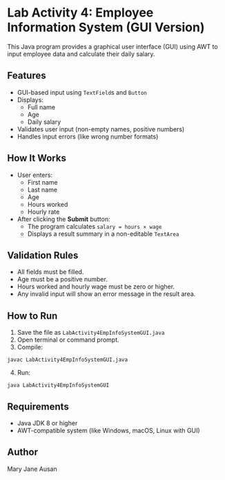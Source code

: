 # Lab Activity 4: Employee Information System (GUI Version)

This Java program provides a graphical user interface (GUI) using AWT to input employee data and calculate their daily salary.

## Features

- GUI-based input using `TextField`s and `Button`
- Displays:
  - Full name
  - Age
  - Daily salary
- Validates user input (non-empty names, positive numbers)
- Handles input errors (like wrong number formats)

## How It Works

- User enters:
  - First name
  - Last name
  - Age
  - Hours worked
  - Hourly rate
- After clicking the **Submit** button:
  - The program calculates `salary = hours × wage`
  - Displays a result summary in a non-editable `TextArea`

## Validation Rules

- All fields must be filled.
- Age must be a positive number.
- Hours worked and hourly wage must be zero or higher.
- Any invalid input will show an error message in the result area.

## How to Run

1. Save the file as `LabActivity4EmpInfoSystemGUI.java`
2. Open terminal or command prompt.
3. Compile:

```
javac LabActivity4EmpInfoSystemGUI.java
```

4. Run:

```
java LabActivity4EmpInfoSystemGUI
```

## Requirements

- Java JDK 8 or higher
- AWT-compatible system (like Windows, macOS, Linux with GUI)

## Author

Mary Jane Ausan